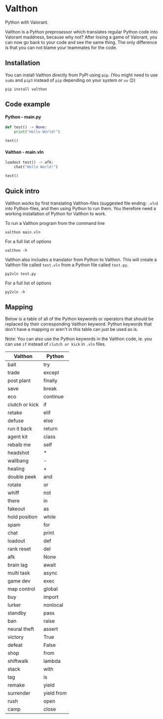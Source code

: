 # Valthon

Python with Valorant.

Valthon is a Python preprosessor which translates regular Python code into Valorant maddness, because why not? After losing a game of Valorant, you can now go back to your code and see the same thing. The only difference is that you can not blame your teammates for the code.

## Installation

You can install Valthon directly from PyPI using `pip`. (You might need to use `sudo` and `pip3` instead of `pip` depending on your system or `uv` 😉)

```shell
pip install valthon
```

## Code example

#### Python - main.py

```python
def test() -> None:
    print("Hello World!")

test()
```

#### Valthon - main.vln

```python
loadout test() -> afk:
    chat("Hello World!")

test()
```

## Quick intro

Valthon works by first translating Valthon-files (suggested file ending: `.vln`) into Python-files, and then using Python to run them. You therefore need a working installation of Python for Valthon to work.

To run a Valthon program from the command line

```shell
valthon main.vln
```

For a full list of options

```shell
valthon -h
```

Valthon also includes a translator from Python to Valthon. This will create a Valthon file called `test.vln` from a Python file called `test.py`.

```shell
py2vln test.py
```

For a full list of options

```shell
py2vln -h
```

## Mapping

Below is a table of all of the Python keywords or operators that should be replaced by their corresponding Valthon keyword. Python keywords that don't have a mapping or aren't in this table can just be used as is.

Note: You can also use the Python keywords in the Valthon code, ie. you can use `if` instead of `clutch or kick` in `.vln` files.

| Valthon        | Python     |
| -------------- | ---------- |
| bait           | try        |
| trade          | except     |
| post plant     | finally    |
| save           | break      |
| eco            | continue   |
| clutch or kick | if         |
| retake         | elif       |
| defuse         | else       |
| run it back    | return     |
| agent kit      | class      |
| rebaib me      | self       |
| headshot       | \*         |
| wallbang       | -          |
| healing        | +          |
| double peek    | and        |
| rotate         | or         |
| whiff          | not        |
| there          | in         |
| fakeout        | as         |
| hold position  | while      |
| spam           | for        |
| chat           | print      |
| loadout        | def        |
| rank reset     | del        |
| afk            | None       |
| brain lag      | await      |
| multi task     | async      |
| game dev       | exec       |
| map control    | global     |
| buy            | import     |
| lurker         | nonlocal   |
| standby        | pass       |
| ban            | raise      |
| neural theft   | assert     |
| victory        | True       |
| defeat         | False      |
| shop           | from       |
| shiftwalk      | lambda     |
| stack          | with       |
| tag            | is         |
| remake         | yield      |
| surrender      | yield from |
| rush           | open       |
| camp           | close      |
